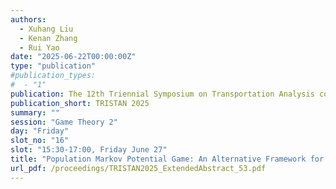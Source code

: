 ```yaml
---
authors:
  - Xuhang Liu
  - Kenan Zhang
  - Rui Yao
date: "2025-06-22T00:00:00Z"
type: "publication"
#publication_types:
#  - "1"
publication: The 12th Triennial Symposium on Transportation Analysis conference
publication_short: TRISTAN 2025
summary: ""
session: "Game Theory 2"
day: "Friday"
slot_no: "16"
slot: "15:30-17:00, Friday June 27"
title: "Population Markov Potential Game: An Alternative Framework for Markovian Traffic Assignment"
url_pdf: /proceedings/TRISTAN2025_ExtendedAbstract_53.pdf
---
```

